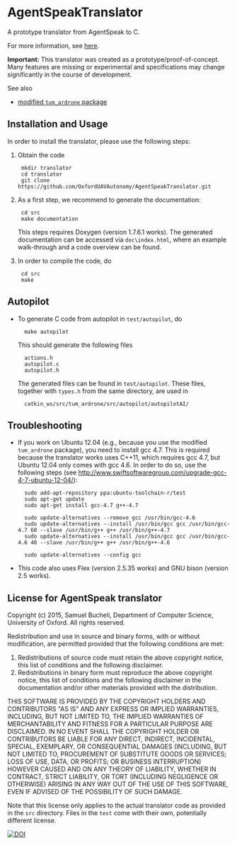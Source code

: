 # AgentSpeakTranslator

A prototype translator from AgentSpeak to C.

For more information, see [here](http://www.cprover.org/UAVs/TAROS2015/).

**Important:** This translator was created as a prototype/proof-of-concept. Many features are missing or experimental and specifications may change significantly in the course of development.

See also

* [modified `tum_ardrone` package](https://github.com/OxfordUAVAutonomy/tum_ardrone)


## Installation and Usage

In order to install the translator, please use the following steps:

1. Obtain the code
    
        mkdir translator
        cd translator
        git clone https://github.com/OxfordUAVAutonomy/AgentSpeakTranslator.git

2. As a first step, we recommend to generate the documentation:

        cd src
        make documentation
    
     This steps requires Doxygen (version 1.7.6.1 works). The generated documentation can be accessed via `doc\index.html`, where an example walk-through and a code overview can be found.
    
3. In order to compile the code, do

        cd src
        make
          

## Autopilot

* To generate C code from autopilot in `test/autopilot`, do

        make autopilot
          
    This should generate the following files

        actions.h
        autopilot.c
        autopilot.h
          
    The generated files can be found in `test/autopilot`. These files, together with `types.h` from the same directory, are used in

        catkin_ws/src/tum_ardrone/src/autopilot/autopilotAI/
          
## Troubleshooting

* If you work on Ubuntu 12.04 (e.g., because you use the modified `tum_ardrone` package), you need to install gcc 4.7. This is required because the translator works uses C++11, which requires gcc 4.7, but Ubuntu 12.04 only comes with gcc 4.6. In order to do so, use the following steps (see http://www.swiftsoftwaregroup.com/upgrade-gcc-4-7-ubuntu-12-04/):
        
        sudo add-apt-repository ppa:ubuntu-toolchain-r/test
        sudo apt-get update
        sudo apt-get install gcc-4.7 g++-4.7
        
        sudo update-alternatives --remove gcc /usr/bin/gcc-4.6
        sudo update-alternatives --install /usr/bin/gcc gcc /usr/bin/gcc-4.7 60 --slave /usr/bin/g++ g++ /usr/bin/g++-4.7
        sudo update-alternatives --install /usr/bin/gcc gcc /usr/bin/gcc-4.6 40 --slave /usr/bin/g++ g++ /usr/bin/g++-4.6
        
        sudo update-alternatives --config gcc
    
* This code also uses Flex (version 2.5.35 works) and GNU bison (version 2.5 works).
    

## License for AgentSpeak translator

Copyright (c) 2015, Samuel Bucheli, Department of Computer Science, University
of Oxford. All rights reserved.

Redistribution and use in source and binary forms, with or without 
modification, are permitted provided that the following conditions are met:

1. Redistributions of source code must retain the above copyright notice, this
   list of conditions and the following disclaimer.
2. Redistributions in binary form must reproduce the above copyright notice,
   this list of conditions and the following disclaimer in the documentation
   and/or other materials provided with the distribution.

THIS SOFTWARE IS PROVIDED BY THE COPYRIGHT HOLDERS AND CONTRIBUTORS "AS IS" AND
ANY EXPRESS OR IMPLIED WARRANTIES, INCLUDING, BUT NOT LIMITED TO, THE IMPLIED
WARRANTIES OF MERCHANTABILITY AND FITNESS FOR A PARTICULAR PURPOSE ARE 
DISCLAIMED. IN NO EVENT SHALL THE COPYRIGHT HOLDER OR CONTRIBUTORS BE LIABLE
FOR ANY DIRECT, INDIRECT, INCIDENTAL, SPECIAL, EXEMPLARY, OR CONSEQUENTIAL
DAMAGES (INCLUDING, BUT NOT LIMITED TO, PROCUREMENT OF SUBSTITUTE GOODS OR
SERVICES; LOSS OF USE, DATA, OR PROFITS; OR BUSINESS INTERRUPTION) HOWEVER
CAUSED AND ON ANY THEORY OF LIABILITY, WHETHER IN CONTRACT, STRICT LIABILITY,
OR TORT (INCLUDING NEGLIGENCE OR OTHERWISE) ARISING IN ANY WAY OUT OF THE USE
OF THIS SOFTWARE, EVEN IF ADVISED OF THE POSSIBILITY OF SUCH DAMAGE.

Note that this license only applies to the actual translator code as provided in the `src` directory. Files in the `test` come with their own, potentially different license.


[![DOI](https://zenodo.org/badge/doi/10.5281/zenodo.18572.svg)](http://dx.doi.org/10.5281/zenodo.18572)
